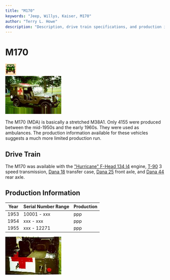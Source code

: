 ```yaml
---
title: "M170"
keywords: "Jeep, Willys, Kaiser, M170"
author: "Terry L. Howe"
description: "Description, drive train specifications, and production information for the Willys Jeep M170"
---
```

# M170

![military jeeps](../../img/military.gif)   
[![M170 passenger side](../../img/m170r_.jpg)](../../img/m170r.jpg) 

The M170 (MDA) is basically a stretched M38A1. Only 4155 were produced between the mid-1950s and the early 1960s. They were used as ambulances. The production information available for these vehicles suggests a much more limited production run. 

## Drive Train

The M170 was available with the ["Hurricane" F-Head 134 I4](/engine/factory/hurricane134.md) engine, [T-90](/transmission/factory/t90.md) 3 speed transmission, [Dana 18](/xfer/factory/d18.md) transfer case, [Dana 25](/axle/factory/d25.md) front axle, and [Dana 44](/axle/factory/d44.md) rear axle. 

## Production Information

| Year | Serial Number Range | Production |
|------|---------------------|------------|
| 1953 | 10001 - xxx         | ppp        |
| 1954 | xxx - xxx           | ppp        |
| 1955 | xxx - 12271         | ppp        |

[![M170 back](../../img/m170b_.jpg)](../../img/m170b.jpg)